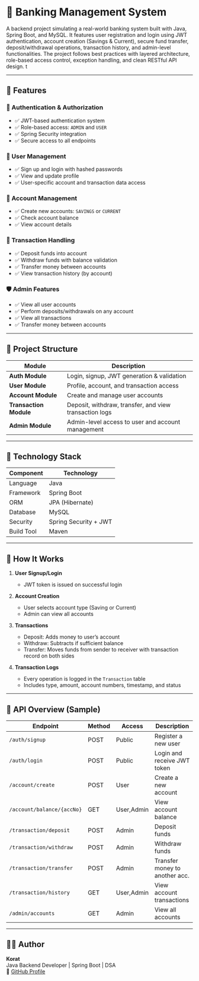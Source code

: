 # 🏦 Banking Management System

A  backend project simulating a real-world banking system built with Java, Spring Boot, and MySQL. It features user registration and login using JWT authentication, account creation (Savings & Current), secure fund transfer, deposit/withdrawal operations, transaction history, and admin-level functionalities. The project follows best practices with layered architecture, role-based access control, exception handling, and clean RESTful API design.
t 

---

## 🚀 Features

### 🔐 Authentication & Authorization
- ✅ JWT-based authentication system
- ✅ Role-based access: `ADMIN` and `USER`
- ✅ Spring Security integration
- ✅ Secure access to all endpoints

### 👥 User Management
- ✅ Sign up and login with hashed passwords
- ✅ View and update profile
- ✅ User-specific account and transaction data access

### 🧾 Account Management
- ✅ Create new accounts: `SAVINGS` or `CURRENT`
- ✅ Check account balance
- ✅ View account details

### 💸 Transaction Handling
- ✅ Deposit funds into account
- ✅ Withdraw funds with balance validation
- ✅ Transfer money between accounts
- ✅ View transaction history (by account)

### 🛡️ Admin Features
- ✅ View all user accounts
- ✅ Perform deposits/withdrawals on any account
- ✅ View all transactions
- ✅ Transfer money between accounts

---

## 📂 Project Structure

| Module | Description |
|--------|-------------|
| **Auth Module** | Login, signup, JWT generation & validation |
| **User Module** | Profile, account, and transaction access |
| **Account Module** | Create and manage user accounts |
| **Transaction Module** | Deposit, withdraw, transfer, and view transaction logs |
| **Admin Module** | Admin-level access to user and account management |

---

## 🧰 Technology Stack

| Component   | Technology         |
|------------|--------------------|
| Language    | Java               |
| Framework   | Spring Boot        |
| ORM         | JPA (Hibernate)    |
| Database    | MySQL              |
| Security    | Spring Security + JWT |
| Build Tool  | Maven              |

---

## 📝 How It Works

1. **User Signup/Login**
    - JWT token is issued on successful login

2. **Account Creation**
    - User selects account type (Saving or Current)
    - Admin can view all accounts

3. **Transactions**
    - Deposit: Adds money to user’s account
    - Withdraw: Subtracts if sufficient balance
    - Transfer: Moves funds from sender to receiver with transaction record on both sides

4. **Transaction Logs**
    - Every operation is logged in the `Transaction` table
    - Includes type, amount, account numbers, timestamp, and status

---

## 📄 API Overview (Sample)

| Endpoint                     | Method | Access     | Description                    |
|-----------------------------|--------|------------|--------------------------------|
| `/auth/signup`              | POST   | Public     | Register a new user            |
| `/auth/login`               | POST   | Public     | Login and receive JWT token    |
| `/account/create`           | POST   | User       | Create a new account           |
| `/account/balance/{accNo}`  | GET    | User,Admin | View account balance           |
| `/transaction/deposit`      | POST   | Admin      | Deposit funds                  |
| `/transaction/withdraw`     | POST   | Admin      | Withdraw funds                 |
| `/transaction/transfer`     | POST   | Admin      | Transfer money to another acc. |
| `/transaction/history`      | GET    | User,Admin | View account transactions      |
| `/admin/accounts`           | GET    | Admin      | View all accounts              |

---

## 🧑‍💻 Author

**Korat**  
Java Backend Developer | Spring Boot | DSA  
🔗 [GitHub Profile](https://github.com/korat08)


